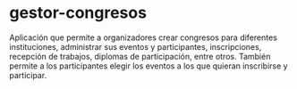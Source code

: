 # gestor-congresos
Aplicación que permite a organizadores crear congresos para diferentes instituciones, administrar sus eventos y participantes, inscripciones, recepción de trabajos, diplomas de participación, entre otros. También permite a los participantes elegir los eventos a los que quieran inscribirse y participar.
